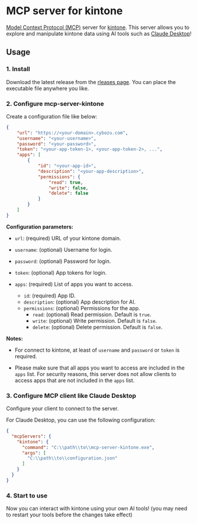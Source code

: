 # MCP server for kintone

[Model Context Protocol (MCP)](https://modelcontextprotocol.io/) server for [kintone](https://kintone.cybozu.co.jp/).
This server allows you to explore and manipulate kintone data using AI tools such as [Claude Desktop](https://claude.ai/download)!


## Usage

### 1. Install

Download the latest release from the [rleases page](https://github.com/macrat/mcp-server-kintone/releases).
You can place the executable file anywhere you like.


### 2. Configure mcp-server-kintone

Create a configuration file like below:

```json
{
    "url": "https://<your-domain>.cybozu.com",
    "username": "<your-username>",
    "password": "<your-password>",
    "token": "<your-app-token-1>, <your-app-token-2>, ...",
    "apps": [
        {
            "id": "<your-app-id>",
            "description": "<your-app-description>",
            "permissions": {
                "read": true,
                "write": false,
                "delete": false
            }
        }
    ]
}
```

**Configuration parameters:**

- `url`: (required) URL of your kintone domain.

- `username`: (optional) Username for login.

- `password`: (optional) Password for login.

- `token`: (optional) App tokens for login.

- `apps`: (required) List of apps you want to access.
  - `id`: (required) App ID.
  - `description`: (optional) App description for AI.
  - `permissions`: (optional) Permissions for the app.
    - `read`: (optional) Read permission. Default is `true`.
    - `write`: (optional) Write permission. Default is `false`.
    - `delete`: (optional) Delete permission. Default is `false`.

**Notes:**

- For connect to kintone, at least of `username` and `password` or `token` is required.

- Please make sure that all apps you want to access are included in the `apps` list.
  For security reasons, this server does not allow clients to access apps that are not included in the `apps` list.


### 3. Configure MCP client like Claude Desktop

Configure your client to connect to the server.

For Claude Desktop, you can use the following configuration:

```json
{
  "mcpServers": {
    "kintone": {
      "command": "C:\\path\\to\\mcp-server-kintone.exe",
      "args": [
        "C:\\path\\to\\configuration.json"
      ]
    }
  }
}
```


### 4. Start to use

Now you can interact with kintone using your own AI tools!
(you may need to restart your tools before the changes take effect)
